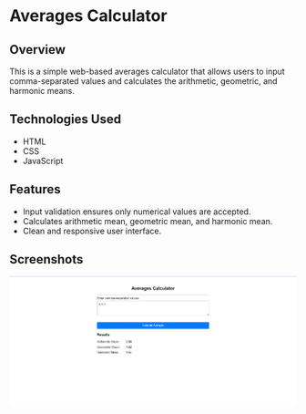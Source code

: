# Averages Calculator

## Overview
This is a simple web-based averages calculator that allows users to input comma-separated values and calculates the arithmetic, geometric, and harmonic means.

## Technologies Used
- HTML
- CSS
- JavaScript

## Features
- Input validation ensures only numerical values are accepted.
- Calculates arithmetic mean, geometric mean, and harmonic mean.
- Clean and responsive user interface.

## Screenshots
![alt text](./assets/demo.png)